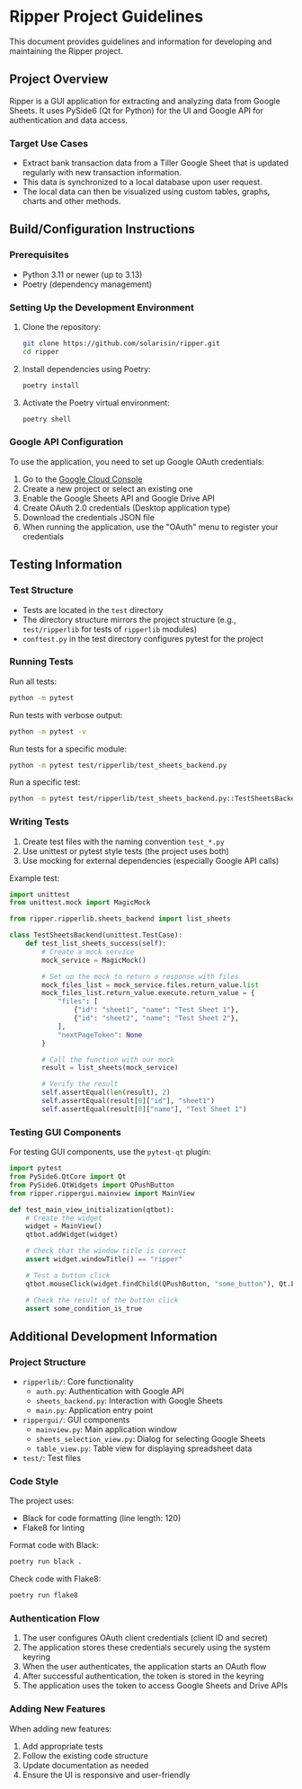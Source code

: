 # Ripper Project Guidelines

This document provides guidelines and information for developing and maintaining the Ripper project.

## Project Overview

Ripper is a GUI application for extracting and analyzing data from Google Sheets. It uses PySide6 (Qt for Python) for 
the UI and Google API for authentication and data access.

### Target Use Cases
- Extract bank transaction data from a Tiller Google Sheet that is updated regularly with new transaction information.
- This data is synchronized to a local database upon user request.
- The local data can then be visualized using custom tables, graphs, charts and other methods.

## Build/Configuration Instructions

### Prerequisites

- Python 3.11 or newer (up to 3.13)
- Poetry (dependency management)

### Setting Up the Development Environment

1. Clone the repository:
   ```bash
   git clone https://github.com/solarisin/ripper.git
   cd ripper
   ```

2. Install dependencies using Poetry:
   ```bash
   poetry install
   ```

3. Activate the Poetry virtual environment:
   ```bash
   poetry shell
   ```

### Google API Configuration

To use the application, you need to set up Google OAuth credentials:

1. Go to the [Google Cloud Console](https://console.cloud.google.com/)
2. Create a new project or select an existing one
3. Enable the Google Sheets API and Google Drive API
4. Create OAuth 2.0 credentials (Desktop application type)
5. Download the credentials JSON file
6. When running the application, use the "OAuth" menu to register your credentials

## Testing Information

### Test Structure

- Tests are located in the `test` directory
- The directory structure mirrors the project structure (e.g., `test/ripperlib` for tests of `ripperlib` modules)
- `conftest.py` in the test directory configures pytest for the project

### Running Tests

Run all tests:
```bash
python -m pytest
```

Run tests with verbose output:
```bash
python -m pytest -v
```

Run tests for a specific module:
```bash
python -m pytest test/ripperlib/test_sheets_backend.py
```

Run a specific test:
```bash
python -m pytest test/ripperlib/test_sheets_backend.py::TestSheetsBackend::test_list_sheets_success
```

### Writing Tests

1. Create test files with the naming convention `test_*.py`
2. Use unittest or pytest style tests (the project uses both)
3. Use mocking for external dependencies (especially Google API calls)

Example test:
```python
import unittest
from unittest.mock import MagicMock

from ripper.ripperlib.sheets_backend import list_sheets

class TestSheetsBackend(unittest.TestCase):
    def test_list_sheets_success(self):
        # Create a mock service
        mock_service = MagicMock()

        # Set up the mock to return a response with files
        mock_files_list = mock_service.files.return_value.list
        mock_files_list.return_value.execute.return_value = {
            "files": [
                {"id": "sheet1", "name": "Test Sheet 1"},
                {"id": "sheet2", "name": "Test Sheet 2"},
            ],
            "nextPageToken": None
        }

        # Call the function with our mock
        result = list_sheets(mock_service)

        # Verify the result
        self.assertEqual(len(result), 2)
        self.assertEqual(result[0]["id"], "sheet1")
        self.assertEqual(result[0]["name"], "Test Sheet 1")
```

### Testing GUI Components

For testing GUI components, use the `pytest-qt` plugin:

```python
import pytest
from PySide6.QtCore import Qt
from PySide6.QtWidgets import QPushButton
from ripper.rippergui.mainview import MainView

def test_main_view_initialization(qtbot):
    # Create the widget
    widget = MainView()
    qtbot.addWidget(widget)

    # Check that the window title is correct
    assert widget.windowTitle() == "ripper"

    # Test a button click
    qtbot.mouseClick(widget.findChild(QPushButton, "some_button"), Qt.LeftButton)

    # Check the result of the button click
    assert some_condition_is_true
```

## Additional Development Information

### Project Structure

- `ripperlib/`: Core functionality
  - `auth.py`: Authentication with Google API
  - `sheets_backend.py`: Interaction with Google Sheets
  - `main.py`: Application entry point
- `rippergui/`: GUI components
  - `mainview.py`: Main application window
  - `sheets_selection_view.py`: Dialog for selecting Google Sheets
  - `table_view.py`: Table view for displaying spreadsheet data
- `test/`: Test files

### Code Style

The project uses:
- Black for code formatting (line length: 120)
- Flake8 for linting

Format code with Black:
```bash
poetry run black .
```

Check code with Flake8:
```bash
poetry run flake8
```

### Authentication Flow

1. The user configures OAuth client credentials (client ID and secret)
2. The application stores these credentials securely using the system keyring
3. When the user authenticates, the application starts an OAuth flow
4. After successful authentication, the token is stored in the keyring
5. The application uses the token to access Google Sheets and Drive APIs

### Adding New Features

When adding new features:
1. Add appropriate tests
2. Follow the existing code structure
3. Update documentation as needed
4. Ensure the UI is responsive and user-friendly
